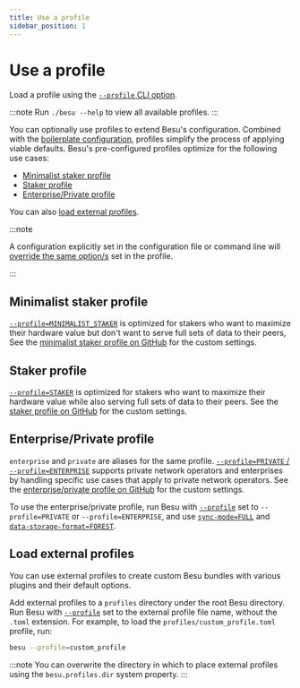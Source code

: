 ```yaml
---
title: Use a profile 
sidebar_position: 1
---
```


# Use a profile 

Load a profile using the [`--profile` CLI option](../../reference/cli/options.md#profile).

:::note
Run `./besu --help` to view all available profiles.
:::

You can optionally use profiles to extend Besu's configuration. Combined with the [boilerplate 
configuration](defaults.md), profiles simplify the process of applying viable defaults. Besu's pre-configured profiles optimize for the following use cases:

- [Minimalist staker profile](#minimalist-staker-profile)
- [Staker profile](#staker-profile)
- [Enterprise/Private profile](#enterpriseprivate-profile)

You can also [load external profiles](#load-external-profiles).

:::note

A configuration explicitly set in the configuration file or command line will 
[override the same option/s](index.md#configuration-order-of-precedence) set in the profile.

:::

## Minimalist staker profile

[`--profile=MINIMALIST_STAKER`](../../reference/cli/options.md#profile) is optimized for stakers who 
want to maximize their hardware value but don't want to serve full sets of data to their peers, See the
[minimalist staker profile on GitHub](https://github.com/hyperledger/besu/blob/main/config/src/main/resources/profiles/minimalist-staker.toml)
for the custom settings.

## Staker profile

[`--profile=STAKER`](../../reference/cli/options.md#profile) is optimized for stakers who want to 
maximize their hardware value while also serving full sets of data to their peers. See the
[staker profile on GitHub](https://github.com/hyperledger/besu/blob/main/config/src/main/resources/profiles/staker.toml)
for the custom settings.

## Enterprise/Private profile

`enterprise` and `private` are aliases for the same profile. [`--profile=PRIVATE` / `--profile=ENTERPRISE`](../../reference/cli/options.md#profile) 
supports private network operators and enterprises by handling specific use cases that apply to 
private network operators. See the [enterprise/private profile on 
GitHub](https://github.com/hyperledger/besu/blob/main/config/src/main/resources/profiles/enterprise-private.toml)
for the custom settings.


To use the enterprise/private profile, run Besu with
[`--profile`](../../reference/cli/options.md#profile) set to `--profile=PRIVATE` or `--profile=ENTERPRISE`, 
and use [`sync-mode=FULL`](../../reference/cli/options.md#sync-mode) 
and [`data-storage-format=FOREST`](../../reference/cli/options.md#data-storage-format).

## Load external profiles

You can use external profiles to create custom Besu bundles with various plugins and their default options.

Add external profiles to a `profiles` directory under the root Besu directory.
Run Besu with [`--profile`](../../reference/cli/options.md#profile) set to the external profile
file name, without the `.toml` extension.
For example, to load the `profiles/custom_profile.toml` profile, run:

```bash
besu --profile=custom_profile
```

:::note
You can overwrite the directory in which to place external profiles using the `besu.profiles.dir`
system property.
:::

